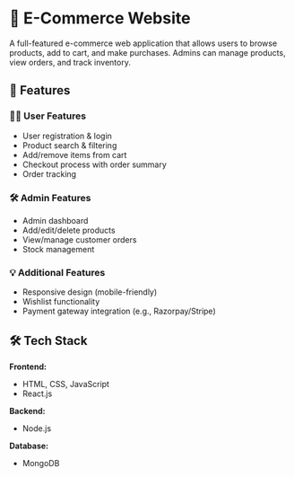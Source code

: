 # 🛒 E-Commerce Website

A full-featured e-commerce web application that allows users to browse products, add to cart, and make purchases. Admins can manage products, view orders, and track inventory.

## 🚀 Features

### 🧑‍💻 User Features
- User registration & login
- Product search & filtering
- Add/remove items from cart
- Checkout process with order summary
- Order tracking

### 🛠️ Admin Features
- Admin dashboard
- Add/edit/delete products
- View/manage customer orders
- Stock management

### 💡 Additional Features
- Responsive design (mobile-friendly)
- Wishlist functionality
- Payment gateway integration (e.g., Razorpay/Stripe)

## 🛠️ Tech Stack

**Frontend:**
- HTML, CSS, JavaScript
- React.js 

**Backend:**
- Node.js

**Database:**
- MongoDB 

